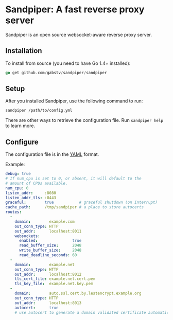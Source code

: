 Sandpiper: A fast reverse proxy server
======================================

Sandpiper is an open source websocket-aware reverse proxy server.

## Installation

To install from source (you need to have Go 1.4+ installed):

```go
go get github.com/gabstv/sandpiper/sandpiper
```

## Setup

After you installed Sandpiper, use the following command to run:

```bash
sandpiper /path/to/config.yml
```

There are other ways to retrieve the configuration file. Run `sandpiper help` to learn more.

## Configure

The configuration file is in the [YAML](http://yaml.org/) format.

Example:

```yaml
debug: true
# If num_cpu is set to 0, or absent, it will default to the
# amount of CPUs available.
num_cpu: 0
listen_addr:     :8080
listen_addr_tls: :8443
graceful:        true           # graceful shutdown (on interrupt)
cache_path:      /tmp/sandpiper # a place to store autocerts
routes:
  - 
    domain:        example.com
    out_conn_type: HTTP
    out_addr:      localhost:8011
    websockets:
      enabled:               true
      read_buffer_size:      2048
      write_buffer_size:     2048
      read_deadline_seconds: 60
  - 
    domain:        example.net
    out_conn_type: HTTP
    out_addr:      localhost:8012
    tls_cert_file: example.net.cert.pem
    tls_key_file:  example.net.key.pem
  - 
    domain:        auto.ssl.cert.by.lestencrypt.example.org
    out_conn_type: HTTP
    out_addr:      localhost:8013
    autocert:      true
    # use autocert to generate a domain validated certificate automatically via LetsEncrypt
```